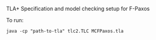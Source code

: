 TLA+ Specification and model checking setup for F-Paxos

To run:
```
java -cp "path-to-tla" tlc2.TLC MCFPaxos.tla
```
